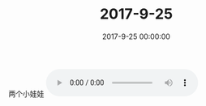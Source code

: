 ﻿---
title: "2017-9-25"
date: 2017-9-25 00:00:00
tags: 音频
categories: 爸爸
---
两个小娃娃
<audio src="http://oy07drb41.bkt.clouddn.com/11bf19c0df9b36c538ac028525ab6d20.m4a" controls>
your browser does not support the audio tag
</audio>
